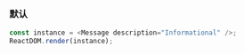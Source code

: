 ### 默认

<!--start-code-->

```js
const instance = <Message description="Informational" />;
ReactDOM.render(instance);
```

<!--end-code-->
